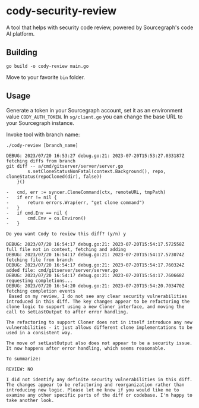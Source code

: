 # cody-security-review
A tool that helps with security code review, powered by Sourcegraph's code AI platform.

## Building

```
go build -o cody-review main.go
```

Move to your favorite `bin` folder.

## Usage

Generate a token in your Sourcegraph account, set it as an environment value `CODY_AUTH_TOKEN`. In `sg/client.go` you can change the base URL to your Sourcegraph instance.

Invoke tool with branch name:

```
./cody-review [branch_name]

DEBUG: 2023/07/20 16:53:27 debug.go:21: 2023-07-20T15:53:27.033187Z fetching diffs from branch
git diff -- a/cmd/gitserver/server/server.go
 		s.setCloneStatusNonFatal(context.Background(), repo, cloneStatus(repoCloned(dir), false))
 	}()
 
-	cmd, err := syncer.CloneCommand(ctx, remoteURL, tmpPath)
-	if err != nil {
-		return errors.Wrap(err, "get clone command")
-	}
-	if cmd.Env == nil {
-		cmd.Env = os.Environ()
-	}

Do you want Cody to review this diff? (y/n) y

DEBUG: 2023/07/20 16:54:17 debug.go:21: 2023-07-20T15:54:17.572558Z full file not in context, fetching and adding
DEBUG: 2023/07/20 16:54:17 debug.go:21: 2023-07-20T15:54:17.573074Z fetching file from branch
DEBUG: 2023/07/20 16:54:17 debug.go:21: 2023-07-20T15:54:17.760324Z added file: cmd/gitserver/server/server.go
DEBUG: 2023/07/20 16:54:17 debug.go:21: 2023-07-20T15:54:17.760668Z requesting completions...
DEBUG: 2023/07/20 16:54:20 debug.go:21: 2023-07-20T15:54:20.703470Z fetching completion events
 Based on my review, I do not see any clear security vulnerabilities introduced in this diff. The key changes appear to be refactoring the clone logic to support using a new Cloner interface, and moving the call to setLastOutput to after error handling. 

The refactoring to support Cloner does not in itself introduce any new vulnerabilities - it just allows different clone implementations to be used in a consistent way.

The move of setLastOutput also does not appear to be a security issue. It now happens after error handling, which seems reasonable.

To summarize:

REVIEW: NO

I did not identify any definite security vulnerabilities in this diff. The changes appear to be refactoring and reorganization rather than introducing new logic. Please let me know if you would like me to examine any other specific parts of the diff or codebase. I'm happy to take another look.

```
